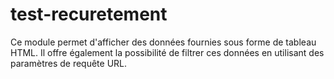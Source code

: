 # test-recuretement
Ce module permet d'afficher des données fournies sous forme de tableau HTML. Il offre également la possibilité de filtrer ces données en utilisant des paramètres de requête URL.
